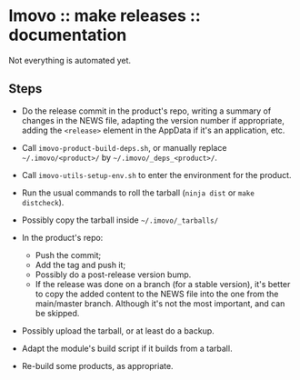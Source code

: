 Imovo :: make releases :: documentation
=======================================

Not everything is automated yet.

Steps
-----

- Do the release commit in the product's repo, writing a summary of changes in
  the NEWS file, adapting the version number if appropriate, adding the
  `<release>` element in the AppData if it's an application, etc.

- Call `imovo-product-build-deps.sh`,
  or manually replace `~/.imovo/<product>/` by `~/.imovo/_deps_<product>/`.

- Call `imovo-utils-setup-env.sh` to enter the environment for the product.

- Run the usual commands to roll the tarball (`ninja dist` or `make distcheck`).

- Possibly copy the tarball inside `~/.imovo/_tarballs/`

- In the product's repo:
  - Push the commit;
  - Add the tag and push it;
  - Possibly do a post-release version bump.
  - If the release was done on a branch (for a stable version), it's better to
    copy the added content to the NEWS file into the one from the main/master
    branch. Although it's not the most important, and can be skipped.

- Possibly upload the tarball, or at least do a backup.

- Adapt the module's build script if it builds from a tarball.

- Re-build some products, as appropriate.
